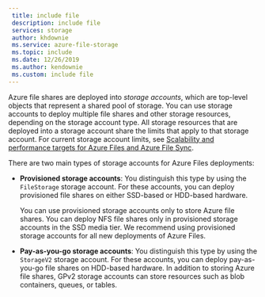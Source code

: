 ```yaml
---
 title: include file
 description: include file
 services: storage
 author: khdownie
 ms.service: azure-file-storage
 ms.topic: include
 ms.date: 12/26/2019
 ms.author: kendownie
 ms.custom: include file
---
```

Azure file shares are deployed into *storage accounts*, which are top-level objects that represent a shared pool of storage. You can use storage accounts to deploy multiple file shares and other storage resources, depending on the storage account type. All storage resources that are deployed into a storage account share the limits that apply to that storage account. For current storage account limits, see [Scalability and performance targets for Azure Files and Azure File Sync](../articles/storage/files/storage-files-scale-targets.md).

There are two main types of storage accounts for Azure Files deployments:

- **Provisioned storage accounts**: You distinguish this type by using the `FileStorage` storage account. For these accounts, you can deploy provisioned file shares on either SSD-based or HDD-based hardware.

  You can use provisioned storage accounts only to store Azure file shares. You can deploy NFS file shares only in provisioned storage accounts in the SSD media tier. We recommend using provisioned storage accounts for all new deployments of Azure Files.
- **Pay-as-you-go storage accounts**: You distinguish this type by using the `StorageV2` storage account. For these accounts, you can deploy pay-as-you-go file shares on HDD-based hardware. In addition to storing Azure file shares, GPv2 storage accounts can store resources such as blob containers, queues, or tables.
